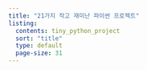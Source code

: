 ```yaml
---
title: "21가지 작고 재미난 파이썬 프로젝트"
listing:
  contents: tiny_python_project
  sort: "title"
  type: default
  page-size: 31
---
```

